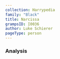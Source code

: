 ```yaml
---
collection: Harrypedia
family: "Black"
title: Narcissa
grampsID: I0036
author: Luke Schierer
pageType: person
---
```


### Analysis
